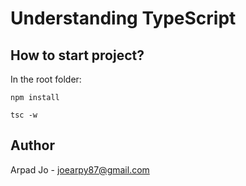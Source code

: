 # Understanding TypeScript

## How to start project?

In the root folder:

```
npm install
```

```
tsc -w
```

## Author

Arpad Jo - joearpy87@gmail.com